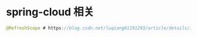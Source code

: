 # spring-cloud 相关

```java
@RefreshScope # https://blog.csdn.net/luqiang81191293/article/details/106678065
```

